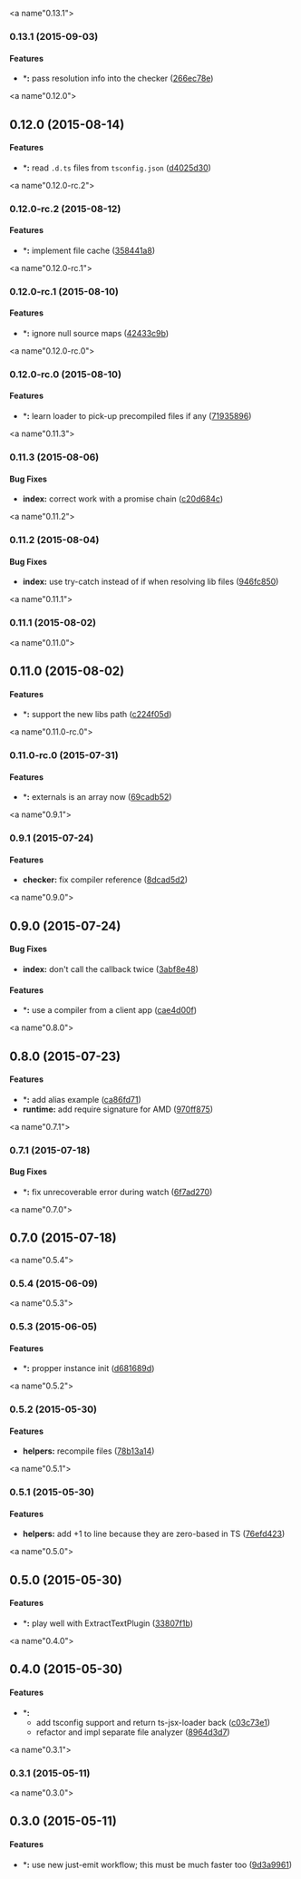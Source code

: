 <a name"0.13.1"></a>
### 0.13.1 (2015-09-03)


#### Features

* ***:** pass resolution info into the checker ([266ec78e](https://github.com/s-panferov/awesome-typescript-loader/commit/266ec78e))


<a name"0.12.0"></a>
## 0.12.0 (2015-08-14)


#### Features

* ***:** read `.d.ts` files from `tsconfig.json` ([d4025d30](https://github.com/s-panferov/awesome-typescript-loader/commit/d4025d30))


<a name"0.12.0-rc.2"></a>
### 0.12.0-rc.2 (2015-08-12)


#### Features

* ***:** implement file cache ([358441a8](https://github.com/s-panferov/awesome-typescript-loader/commit/358441a8))


<a name"0.12.0-rc.1"></a>
### 0.12.0-rc.1 (2015-08-10)


#### Features

* ***:** ignore null source maps ([42433c9b](https://github.com/s-panferov/awesome-typescript-loader/commit/42433c9b))


<a name"0.12.0-rc.0"></a>
### 0.12.0-rc.0 (2015-08-10)


#### Features

* ***:** learn loader to pick-up precompiled files if any ([71935896](https://github.com/s-panferov/awesome-typescript-loader/commit/71935896))


<a name"0.11.3"></a>
### 0.11.3 (2015-08-06)


#### Bug Fixes

* **index:** correct work with a promise chain ([c20d684c](https://github.com/s-panferov/awesome-typescript-loader/commit/c20d684c))


<a name"0.11.2"></a>
### 0.11.2 (2015-08-04)


#### Bug Fixes

* **index:** use try-catch instead of if when resolving lib files ([946fc850](https://github.com/s-panferov/awesome-typescript-loader/commit/946fc850))


<a name"0.11.1"></a>
### 0.11.1 (2015-08-02)


<a name"0.11.0"></a>
## 0.11.0 (2015-08-02)


#### Features

* ***:** support the new libs path ([c224f05d](https://github.com/s-panferov/awesome-typescript-loader/commit/c224f05d))


<a name"0.11.0-rc.0"></a>
### 0.11.0-rc.0 (2015-07-31)


#### Features

* ***:** externals is an array now ([69cadb52](https://github.com/s-panferov/awesome-typescript-loader/commit/69cadb52))


<a name"0.9.1"></a>
### 0.9.1 (2015-07-24)


#### Features

* **checker:** fix compiler reference ([8dcad5d2](https://github.com/s-panferov/awesome-typescript-loader/commit/8dcad5d2))


<a name"0.9.0"></a>
## 0.9.0 (2015-07-24)


#### Bug Fixes

* **index:** don't call the callback twice ([3abf8e48](https://github.com/s-panferov/awesome-typescript-loader/commit/3abf8e48))


#### Features

* ***:** use a compiler from a client app ([cae4d00f](https://github.com/s-panferov/awesome-typescript-loader/commit/cae4d00f))


<a name"0.8.0"></a>
## 0.8.0 (2015-07-23)


#### Features

* ***:** add alias example ([ca86fd71](https://github.com/s-panferov/awesome-typescript-loader/commit/ca86fd71))
* **runtime:** add require signature for AMD ([970ff875](https://github.com/s-panferov/awesome-typescript-loader/commit/970ff875))


<a name"0.7.1"></a>
### 0.7.1 (2015-07-18)


#### Bug Fixes

* ***:** fix unrecoverable error during watch ([6f7ad270](https://github.com/s-panferov/awesome-typescript-loader/commit/6f7ad270))


<a name"0.7.0"></a>
## 0.7.0 (2015-07-18)


<a name"0.5.4"></a>
### 0.5.4 (2015-06-09)


<a name"0.5.3"></a>
### 0.5.3 (2015-06-05)


#### Features

* ***:** propper instance init ([d681689d](https://github.com/s-panferov/awesome-typescript-loader/commit/d681689d))


<a name"0.5.2"></a>
### 0.5.2 (2015-05-30)


#### Features

* **helpers:** recompile files ([78b13a14](https://github.com/s-panferov/awesome-typescript-loader/commit/78b13a14))


<a name"0.5.1"></a>
### 0.5.1 (2015-05-30)


#### Features

* **helpers:** add +1 to line because they are zero-based in TS ([76efd423](https://github.com/s-panferov/awesome-typescript-loader/commit/76efd423))


<a name"0.5.0"></a>
## 0.5.0 (2015-05-30)


#### Features

* ***:** play well with ExtractTextPlugin ([33807f1b](https://github.com/s-panferov/awesome-typescript-loader/commit/33807f1b))


<a name"0.4.0"></a>
## 0.4.0 (2015-05-30)


#### Features

* ***:**
  * add tsconfig support and return ts-jsx-loader back ([c03c73e1](https://github.com/s-panferov/awesome-typescript-loader/commit/c03c73e1))
  * refactor and impl separate file analyzer ([8964d3d7](https://github.com/s-panferov/awesome-typescript-loader/commit/8964d3d7))


<a name"0.3.1"></a>
### 0.3.1 (2015-05-11)


<a name"0.3.0"></a>
## 0.3.0 (2015-05-11)


#### Features

* ***:** use new just-emit workflow; this must be much faster too ([9d3a9961](https://github.com/s-panferov/awesome-typescript-loader/commit/9d3a9961))


